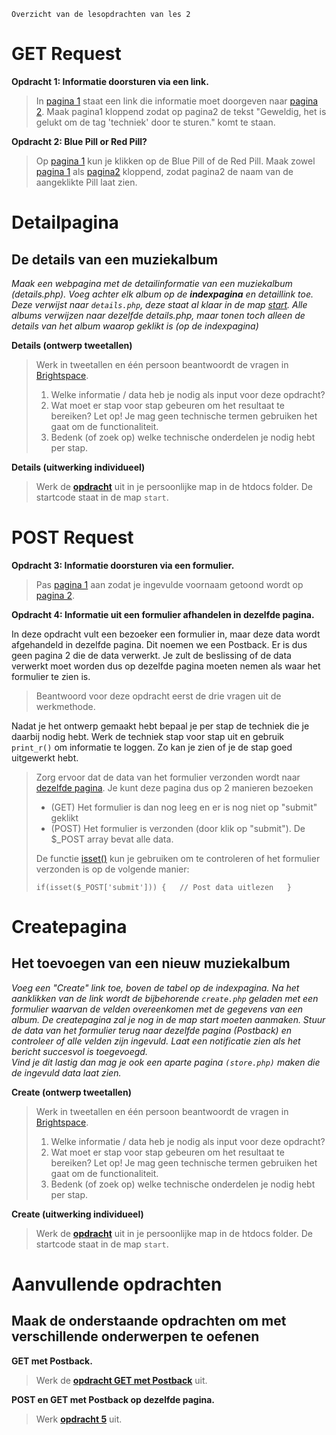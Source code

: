     Overzicht van de lesopdrachten van les 2

GET Request
===========

**Opdracht 1: Informatie doorsturen via een link.**

> In [pagina 1](exercises/opdr1-get-pagina1.html) staat een link die informatie moet doorgeven naar [pagina 2](exercises/opdr1-get-pagina2.php). Maak pagina1 kloppend zodat op pagina2 de tekst "Geweldig, het is gelukt om de tag 'techniek' door te sturen." komt te staan.

**Opdracht 2: Blue Pill or Red Pill?**

> Op [pagina 1](exercises/opdr2-get-pagina1.html) kun je klikken op de Blue Pill of de Red Pill. Maak zowel [pagina 1](exercises/opdr2-get-pagina1.html) als [pagina2](exercises/opdr2-get-pagina2.php) kloppend, zodat pagina2 de naam van de aangeklikte Pill laat zien.

Detailpagina
============

De details van een muziekalbum
------------------------------

_Maak een webpagina met de detailinformatie van een muziekalbum (details.php). Voeg achter elk album op de **indexpagina** en detaillink toe. Deze verwijst naar `details.php`, deze staat al klaar in de map [start](../start/details.php). Alle albums verwijzen naar dezelfde details.php, maar tonen toch alleen de details van het album waarop geklikt is (op de indexpagina)_

**Details (ontwerp tweetallen)**

> Werk in tweetallen en één persoon beantwoordt de vragen in [Brightspace](https://brightspace.hr.nl/d2l/le/lessons/28859/topics/244611).
>
> 1.  Welke informatie / data heb je nodig als input voor deze opdracht?
> 2.  Wat moet er stap voor stap gebeuren om het resultaat te bereiken? Let op! Je mag geen technische termen gebruiken het gaat om de functionaliteit.
> 3.  Bedenk (of zoek op) welke technische onderdelen je nodig hebt per stap.

**Details (uitwerking individueel)**

> Werk de [**opdracht**](../start) uit in je persoonlijke map in de htdocs folder. De startcode staat in de map `start`.

POST Request
============

**Opdracht 3: Informatie doorsturen via een formulier.**

> Pas [pagina 1](exercises/opdr3-post-pagina1.html) aan zodat je ingevulde voornaam getoond wordt op [pagina 2](exercises/opdr3-post-pagina2.php).

**Opdracht 4: Informatie uit een formulier afhandelen in dezelfde pagina.**

In deze opdracht vult een bezoeker een formulier in, maar deze data wordt afgehandeld in dezelfde pagina. Dit noemen we een Postback. Er is dus geen pagina 2 die de data verwerkt. Je zult de beslissing of de data verwerkt moet worden dus op dezelfde pagina moeten nemen als waar het formulier te zien is.

> Beantwoord voor deze opdracht eerst de drie vragen uit de werkmethode.

Nadat je het ontwerp gemaakt hebt bepaal je per stap de techniek die je daarbij nodig hebt. Werk de techniek stap voor stap uit en gebruik `print_r()` om informatie te loggen. Zo kan je zien of je de stap goed uitgewerkt hebt.

> Zorg ervoor dat de data van het formulier verzonden wordt naar [dezelfde pagina](exercises/opdr4-post-postback.php). Je kunt deze pagina dus op 2 manieren bezoeken
>
> *   (GET) Het formulier is dan nog leeg en er is nog niet op "submit" geklikt
> *   (POST) Het formulier is verzonden (door klik op "submit"). De $\_POST array bevat alle data.
>
> De functie [isset()](https://www.php.net/manual/en/function.isset) kun je gebruiken om te controleren of het formulier verzonden is op de volgende manier:
>
> `if(isset($_POST['submit'])) {   // Post data uitlezen   }`

Createpagina
============

Het toevoegen van een nieuw muziekalbum
---------------------------------------

_Voeg een "Create" link toe, boven de tabel op de indexpagina. Na het aanklikken van de link wordt de bijbehorende `create.php` geladen met een formulier waarvan de velden overeenkomen met de gegevens van een album. De createpagina zal je nog in de map start moeten aanmaken. Stuur de data van het formulier terug naar dezelfde pagina (Postback) en controleer of alle velden zijn ingevuld. Laat een notificatie zien als het bericht succesvol is toegevoegd.  
Vind je dit lastig dan mag je ook een aparte pagina `(store.php)` maken die de ingevuld data laat zien._

**Create (ontwerp tweetallen)**

> Werk in tweetallen en één persoon beantwoordt de vragen in [Brightspace](https://brightspace.hr.nl/d2l/le/lessons/28859/topics/244613).
>
> 1.  Welke informatie / data heb je nodig als input voor deze opdracht?
> 2.  Wat moet er stap voor stap gebeuren om het resultaat te bereiken? Let op! Je mag geen technische termen gebruiken het gaat om de functionaliteit.
> 3.  Bedenk (of zoek op) welke technische onderdelen je nodig hebt per stap.

**Create (uitwerking individueel)**

> Werk de [**opdracht**](../start) uit in je persoonlijke map in de htdocs folder. De startcode staat in de map `start`.

Aanvullende opdrachten
======================

Maak de onderstaande opdrachten om met verschillende onderwerpen te oefenen
---------------------------------------------------------------------------

**GET met Postback.**

> Werk de [**opdracht GET met Postback**](exercises/opdr2-get-postback.php) uit.

**POST en GET met Postback op dezelfde pagina.**

> Werk [**opdracht 5**](exercises/opdr5-post-en-get-postback.php) uit.